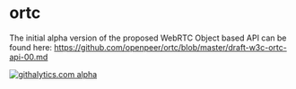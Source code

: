 ortc
====

The initial alpha version of the proposed WebRTC Object based API can be found here:
https://github.com/openpeer/ortc/blob/master/draft-w3c-ortc-api-00.md

[![githalytics.com alpha](https://cruel-carlota.pagodabox.com/e2127de14abd2d3754fd2d8f5b2cbb6d "githalytics.com")](http://githalytics.com/openpeer/ortc)
